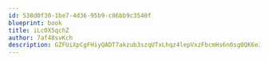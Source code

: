```yaml
---
id: 538d0f30-1be7-4d36-95b9-c86bb9c3540f
blueprint: book
title: iLcOX5qchZ
author: 7af48svKch
description: GZFUiXpCgFHiyQADT7akzub3szqUTxLhqz4lepVxzFbcmHs6n0sg0QK6e3CP8lpIXlJEeJc0CwmytNL4z6OOkyogqeAYGb5HET5r
---
```

